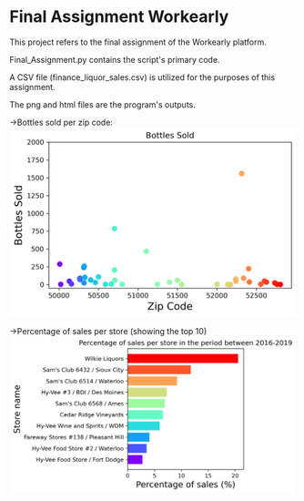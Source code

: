 # Final Assignment Workearly
This project refers to the final assignment of the Workearly platform.

Final_Assignment.py contains the script's primary code.

A CSV file (finance_liquor_sales.csv) is utilized for the purposes of this assignment.

The png and html files are the program's outputs.

->Bottles sold per zip code:
![alt text](https://github.com/ThanosVouke/Final-Assignment-Workearly/blob/main/Sales%20per%20zip_code.png?raw=true)

->Percentage of sales per store (showing the top 10)
![alt text](https://github.com/ThanosVouke/Final-Assignment-Workearly/blob/main/Percentage%20of%20sales.png?raw=true)